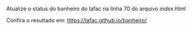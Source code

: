 Atualize o status do banheiro do lafac na linha 70 do arquivo *index.html*

Confira o resultado em: https://lafac.github.io/banheiro/

